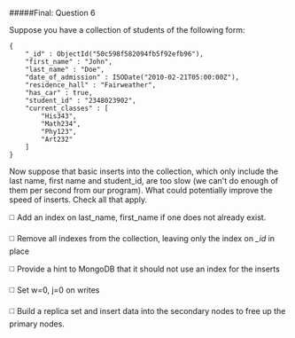 #####Final: Question 6

Suppose you have a collection of students of the following form:
```
{
	"_id" : ObjectId("50c598f582094fb5f92efb96"),
	"first_name" : "John",
	"last_name" : "Doe",
	"date_of_admission" : ISODate("2010-02-21T05:00:00Z"),
	"residence_hall" : "Fairweather",
	"has_car" : true,
	"student_id" : "2348023902",
	"current_classes" : [
		"His343",
		"Math234",
		"Phy123",
		"Art232"
	]
}
```

Now suppose that basic inserts into the collection, which only include the last name, first name and student_id, are too slow (we can't do enough of them per second from our program). What could potentially improve the speed of inserts. Check all that apply.

:white_medium_square: Add an index on last_name, first_name if one does not already exist.

:white_medium_square: Remove all indexes from the collection, leaving only the index on *_id* in place

:white_medium_square: Provide a hint to MongoDB that it should not use an index for the inserts

:white_medium_square: Set w=0, j=0 on writes

:white_medium_square: Build a replica set and insert data into the secondary nodes to free up the primary nodes.
